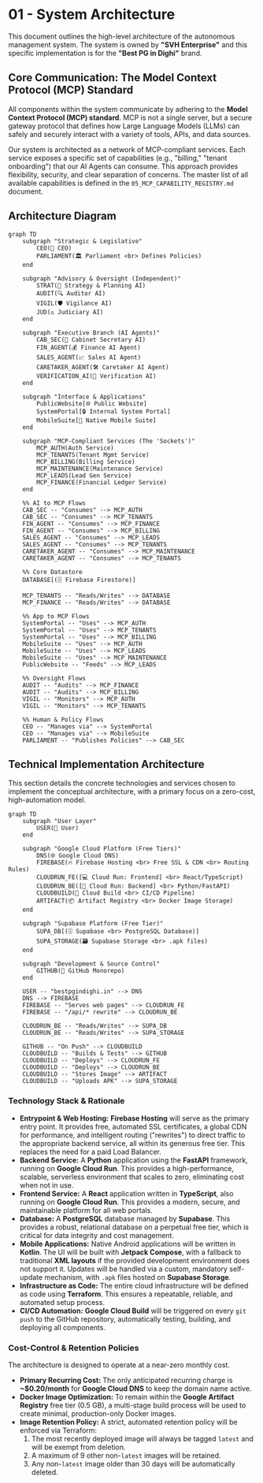 # 01 - System Architecture

This document outlines the high-level architecture of the autonomous management system. The system is owned by **"SVH Enterprise"** and this specific implementation is for the **"Best PG in Dighi"** brand.

## Core Communication: The Model Context Protocol (MCP) Standard

All components within the system communicate by adhering to the **Model Context Protocol (MCP) standard**. MCP is not a single server, but a secure gateway protocol that defines how Large Language Models (LLMs) can safely and securely interact with a variety of tools, APIs, and data sources.

Our system is architected as a network of MCP-compliant services. Each service exposes a specific set of capabilities (e.g., "billing," "tenant onboarding") that our AI Agents can consume. This approach provides flexibility, security, and clear separation of concerns. The master list of all available capabilities is defined in the `05_MCP_CAPABILITY_REGISTRY.md` document.

## Architecture Diagram

```mermaid
graph TD
    subgraph "Strategic & Legislative"
        CEO(👤 CEO)
        PARLIAMENT(🏛️ Parliament <br> Defines Policies)
    end

    subgraph "Advisory & Oversight (Independent)"
        STRAT(🧠 Strategy & Planning AI)
        AUDIT(🔍 Auditor AI)
        VIGIL(🛡️ Vigilance AI)
        JUD(⚖️ Judiciary AI)
    end

    subgraph "Executive Branch (AI Agents)"
        CAB_SEC(🤖 Cabinet Secretary AI)
        FIN_AGENT(💰 Finance AI Agent)
        SALES_AGENT(📈 Sales AI Agent)
        CARETAKER_AGENT(🛠️ Caretaker AI Agent)
        VERIFICATION_AI(📄 Verification AI)
    end

    subgraph "Interface & Applications"
        PublicWebsite[🌐 Public Website]
        SystemPortal[🔒 Internal System Portal]
        MobileSuite[📱 Native Mobile Suite]
    end

    subgraph "MCP-Compliant Services (The 'Sockets')"
        MCP_AUTH(Auth Service)
        MCP_TENANTS(Tenant Mgmt Service)
        MCP_BILLING(Billing Service)
        MCP_MAINTENANCE(Maintenance Service)
        MCP_LEADS(Lead Gen Service)
        MCP_FINANCE(Financial Ledger Service)
    end

    %% AI to MCP Flows
    CAB_SEC -- "Consumes" --> MCP_AUTH
    CAB_SEC -- "Consumes" --> MCP_TENANTS
    FIN_AGENT -- "Consumes" --> MCP_FINANCE
    FIN_AGENT -- "Consumes" --> MCP_BILLING
    SALES_AGENT -- "Consumes" --> MCP_LEADS
    SALES_AGENT -- "Consumes" --> MCP_TENANTS
    CARETAKER_AGENT -- "Consumes" --> MCP_MAINTENANCE
    CARETAKER_AGENT -- "Consumes" --> MCP_TENANTS

    %% Core Datastore
    DATABASE[(🗄️ Firebase Firestore)]

    MCP_TENANTS -- "Reads/Writes" --> DATABASE
    MCP_FINANCE -- "Reads/Writes" --> DATABASE

    %% App to MCP Flows
    SystemPortal -- "Uses" --> MCP_AUTH
    SystemPortal -- "Uses" --> MCP_TENANTS
    SystemPortal -- "Uses" --> MCP_BILLING
    MobileSuite -- "Uses" --> MCP_AUTH
    MobileSuite -- "Uses" --> MCP_LEADS
    MobileSuite -- "Uses" --> MCP_MAINTENANCE
    PublicWebsite -- "Feeds" --> MCP_LEADS

    %% Oversight Flows
    AUDIT -- "Audits" --> MCP_FINANCE
    AUDIT -- "Audits" --> MCP_BILLING
    VIGIL -- "Monitors" --> MCP_AUTH
    VIGIL -- "Monitors" --> MCP_TENANTS

    %% Human & Policy Flows
    CEO -- "Manages via" --> SystemPortal
    CEO -- "Manages via" --> MobileSuite
    PARLIAMENT -- "Publishes Policies" --> CAB_SEC
```

## Technical Implementation Architecture

This section details the concrete technologies and services chosen to implement the conceptual architecture, with a primary focus on a zero-cost, high-automation model.

```mermaid
graph TD
    subgraph "User Layer"
        USER(👤 User)
    end

    subgraph "Google Cloud Platform (Free Tiers)"
        DNS(🌐 Google Cloud DNS)
        FIREBASE(🔥 Firebase Hosting <br> Free SSL & CDN <br> Routing Rules)
        CLOUDRUN_FE([💻 Cloud Run: Frontend] <br> React/TypeScript)
        CLOUDRUN_BE([🤖 Cloud Run: Backend] <br> Python/FastAPI)
        CLOUDBUILD(🔨 Cloud Build <br> CI/CD Pipeline)
        ARTIFACT(📦 Artifact Registry <br> Docker Image Storage)
    end

    subgraph "Supabase Platform (Free Tier)"
        SUPA_DB[(🗄️ Supabase <br> PostgreSQL Database)]
        SUPA_STORAGE(🗃️ Supabase Storage <br> .apk files)
    end
    
    subgraph "Development & Source Control"
        GITHUB(📁 GitHub Monorepo)
    end

    USER -- "bestpgindighi.in" --> DNS
    DNS --> FIREBASE
    FIREBASE -- "Serves web pages" --> CLOUDRUN_FE
    FIREBASE -- "/api/* rewrite" --> CLOUDRUN_BE
    
    CLOUDRUN_BE -- "Reads/Writes" --> SUPA_DB
    CLOUDRUN_BE -- "Reads/Writes" --> SUPA_STORAGE

    GITHUB -- "On Push" --> CLOUDBUILD
    CLOUDBUILD -- "Builds & Tests" --> GITHUB
    CLOUDBUILD -- "Deploys" --> CLOUDRUN_FE
    CLOUDBUILD -- "Deploys" --> CLOUDRUN_BE
    CLOUDBUILD -- "Stores Image" --> ARTIFACT
    CLOUDBUILD -- "Uploads APK" --> SUPA_STORAGE
```

### **Technology Stack & Rationale**

*   **Entrypoint & Web Hosting:** **Firebase Hosting** will serve as the primary entry point. It provides free, automated SSL certificates, a global CDN for performance, and intelligent routing ("rewrites") to direct traffic to the appropriate backend service, all within its generous free tier. This replaces the need for a paid Load Balancer.
*   **Backend Service:** A **Python** application using the **FastAPI** framework, running on **Google Cloud Run**. This provides a high-performance, scalable, serverless environment that scales to zero, eliminating cost when not in use.
*   **Frontend Service:** A **React** application written in **TypeScript**, also running on **Google Cloud Run**. This provides a modern, secure, and maintainable platform for all web portals.
*   **Database:** A **PostgreSQL** database managed by **Supabase**. This provides a robust, relational database on a perpetual free tier, which is critical for data integrity and cost management.
*   **Mobile Applications:** Native Android applications will be written in **Kotlin**. The UI will be built with **Jetpack Compose**, with a fallback to traditional **XML layouts** if the provided development environment does not support it. Updates will be handled via a custom, mandatory self-update mechanism, with `.apk` files hosted on **Supabase Storage**.
*   **Infrastructure as Code:** The entire cloud infrastructure will be defined as code using **Terraform**. This ensures a repeatable, reliable, and automated setup process.
*   **CI/CD Automation:** **Google Cloud Build** will be triggered on every `git push` to the GitHub repository, automatically testing, building, and deploying all components.

### **Cost-Control & Retention Policies**

The architecture is designed to operate at a near-zero monthly cost.

*   **Primary Recurring Cost:** The only anticipated recurring charge is **~$0.20/month** for **Google Cloud DNS** to keep the domain name active.
*   **Docker Image Optimization:** To remain within the **Google Artifact Registry** free tier (0.5 GB), a multi-stage build process will be used to create minimal, production-only Docker images.
*   **Image Retention Policy:** A strict, automated retention policy will be enforced via Terraform:
    1.  The most recently deployed image will always be tagged `latest` and will be exempt from deletion.
    2.  A maximum of 9 other non-`latest` images will be retained.
    3.  Any non-`latest` image older than 30 days will be automatically deleted.
